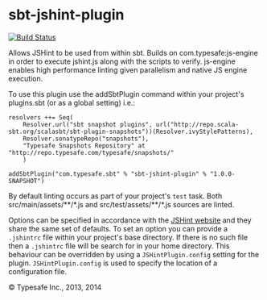 sbt-jshint-plugin
=================

[![Build Status](https://api.travis-ci.org/sbt/sbt-jshint-plugin.png?branch=master)](https://travis-ci.org/sbt/sbt-jshint-plugin)

Allows JSHint to be used from within sbt. Builds on com.typesafe:js-engine in order to execute jshint.js
along with the scripts to verify. js-engine enables high performance linting given parallelism and native
JS engine execution.

To use this plugin use the addSbtPlugin command within your project's plugins.sbt (or as a global setting) i.e.:

    resolvers ++= Seq(
        Resolver.url("sbt snapshot plugins", url("http://repo.scala-sbt.org/scalasbt/sbt-plugin-snapshots"))(Resolver.ivyStylePatterns),
        Resolver.sonatypeRepo("snapshots"),
        "Typesafe Snapshots Repository" at "http://repo.typesafe.com/typesafe/snapshots/"
        )

    addSbtPlugin("com.typesafe.sbt" % "sbt-jshint-plugin" % "1.0.0-SNAPSHOT")

By default linting occurs as part of your project's `test` task. Both src/main/assets/\*\*/\*.js and
src/test/assets/\*\*/\*.js sources are linted.

Options can be specified in accordance with the
[JSHint website](http://www.jshint.com/docs) and they share the same set of defaults. To set an option you can
provide a `.jshintrc` file within your project's base directory. If there is no such file then a `.jshintrc` file will
be search for in your home directory. This behaviour can be overridden by using a `JSHintPlugin.config` setting for the plugin.
`JSHintPlugin.config` is used to specify the location of a configuration file.

&copy; Typesafe Inc., 2013, 2014
